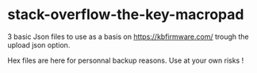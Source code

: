 # stack-overflow-the-key-macropad

3 basic Json files to use as a basis on https://kbfirmware.com/ trough the upload json option.

Hex files are here for personnal backup reasons. Use at your own risks !
